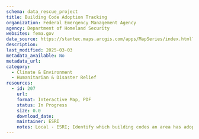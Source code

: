 ```yaml
---
schema: data_rescue_project 
title: Building Code Adoption Tracking
organization: Federal Emergency Management Agency
agency: Department of Homeland Security
websites: fema.gov
data_source: https://stantec.maps.arcgis.com/apps/MapSeries/index.html?appid=a053ac48343c4217ab4184bc8759c350
description: 
last_modified: 2025-03-03
metadata_available: No
metadata_url: 
category:
  - Climate & Environment 
  - Humanitarian & Disaster Relief 
resources:
  - id: 207
    url: 
    format: Interactive Map, PDF
    status: In Progress
    size: 0.0
    download_date: 
    maintainer: ESRI
    notes: Local - ESRI; Identify which building codes an area has adopted by hazard risk, PDF fact sheets by region
---
```

